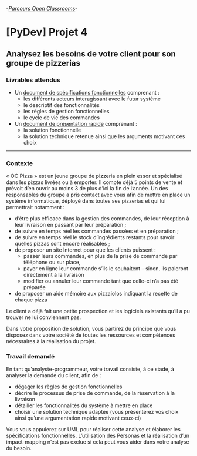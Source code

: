 -[_Parcours Open Classrooms_](https://openclassrooms.com/projects/analysez-les-besoins-de-votre-client-pour-son-groupe-de-pizzerias)-

# [PyDev] Projet 4

## Analysez les besoins de votre client pour son groupe de pizzerias

### Livrables attendus

* Un [document de spécifications fonctionnelles](https://github.com/freezed/ocp4/blob/master/specifications.md) comprenant :
    - les différents acteurs interagissant avec le futur système
    - le descriptif des fonctionnalités
    - les règles de gestion fonctionnelles
    - le cycle de vie des commandes
* Un [document de présentation rapide](https://github.com/freezed/ocp4/blob/master/presentation.md) comprenant :
    - la solution fonctionnelle
    - la solution technique retenue ainsi que les arguments motivant ces choix

---

### Contexte

« OC Pizza » est un jeune groupe de pizzeria en plein essor et spécialisé dans les pizzas livrées ou à emporter. Il compte déjà 5 points de vente et prévoit d’en ouvrir au moins 3 de plus d’ici la fin de l’année. Un des responsables du groupe a pris contact avec vous afin de mettre en place un système informatique, déployé dans toutes ses pizzerias et qui lui permettrait notamment :

* d’être plus efficace dans la gestion des commandes, de leur réception à leur livraison en passant par leur préparation ;
* de suivre en temps réel les commandes passées et en préparation ;
* de suivre en temps réel le stock d’ingrédients restants pour savoir quelles pizzas sont encore réalisables ;
* de proposer un site Internet pour que les clients puissent :
    - passer leurs commandes, en plus de la prise de commande par téléphone ou sur place,
    - payer en ligne leur commande s’ils le souhaitent – sinon, ils paieront directement à la livraison
    - modifier ou annuler leur commande tant que celle-ci n’a pas été préparée
* de proposer un aide mémoire aux pizzaiolos indiquant la recette de chaque pizza

Le client a déjà fait une petite prospection et les logiciels existants qu’il a pu trouver ne lui conviennent pas.

Dans votre proposition de solution, vous partirez du principe que vous disposez dans votre société de toutes les ressources et compétences nécessaires à la réalisation du projet.

### Travail demandé

En tant qu’analyste-programmeur, votre travail consiste, à ce stade, à analyser la demande du client, afin de :

* dégager les règles de gestion fonctionnelles
* décrire le processus de prise de commande, de la réservation à la livraison
* détailler les fonctionnalités du système à mettre en place
* choisir une solution technique adaptée (vous présenterez vos choix ainsi qu’une argumentation rapide motivant ceux-ci)

Vous vous appuierez sur UML pour réaliser cette analyse et élaborer les spécifications fonctionnelles. L’utilisation des Personas et la réalisation d’un impact-mapping n’est pas exclue si cela peut vous aider dans votre analyse du besoin.
